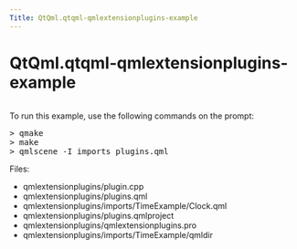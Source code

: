```yaml
---
Title: QtQml.qtqml-qmlextensionplugins-example
---
```


# QtQml.qtqml-qmlextensionplugins-example

<span class="subtitle"></span>
<!-- $$$qmlextensionplugins-description -->
<p class="centerAlign"><img src="https://developer.ubuntu.com/static/devportal_uploaded/7b50c07c-eb74-4c20-82da-36893aea4fb5-../qtqml-qmlextensionplugins-example/images/qml-plugins-example.png" alt="" /></p><p>To run this example, use the following commands on the prompt:</p>
<pre class="cpp"><span class="operator">&gt;</span> qmake
<span class="operator">&gt;</span> make
<span class="operator">&gt;</span> qmlscene <span class="operator">-</span>I imports plugins<span class="operator">.</span>qml</pre>
<p>Files:</p>
<ul>
<li>qmlextensionplugins/plugin.cpp</li>
<li>qmlextensionplugins/plugins.qml</li>
<li>qmlextensionplugins/imports/TimeExample/Clock.qml</li>
<li>qmlextensionplugins/plugins.qmlproject</li>
<li>qmlextensionplugins/qmlextensionplugins.pro</li>
<li>qmlextensionplugins/imports/TimeExample/qmldir</li>
</ul>
<!-- @@@qmlextensionplugins -->
